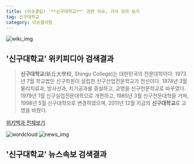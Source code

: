 ```yaml
---
title: (이슈클립) '**신구대학교**' 관련 이슈, 기사 모아 보기
tag: 신구대학교
category: 이슈클리핑
---
```

![wiki_img](https://user-images.githubusercontent.com/42597476/44503234-41136a80-a6d0-11e8-9071-6fc6418eafe4.png)
## **'**신구대학교**'** 위키피디아 검색결과
>**신구대학교**(新丘大學校, Shingu College)는 대한민국의 전문대학이다. 1973년 7월 학교법인 신구학원이 설립한 신구산업전문학교가 전신이다. 1974년 3월 물리치료과, 방사선과, 치기공과를 증설하고, 교명을 신구전문학교로 바꾸었다. 1979년 1월 신구실업전문대학으로 개편하고, 1985년 3월 신구전문대학을 거쳐, 1998년 5월 신구대학으로 변경하였으며, 2011년 12월 지금의 **신구대학교**로 교명을 바꿨다.

<a href="https://ko.wikipedia.org/wiki/신구대학교" target="_blank">위키백과 전체보기</a>

![wordcloud](https://s3.ap-northeast-2.amazonaws.com/lyrics101-wordcloud/2018-10-02-1538469375.png)
![news_img](https://user-images.githubusercontent.com/42597476/44507050-1206f400-a6e4-11e8-8d98-7ffbfebb353f.png)
## **'**신구대학교**'** 뉴스속보 검색결과

